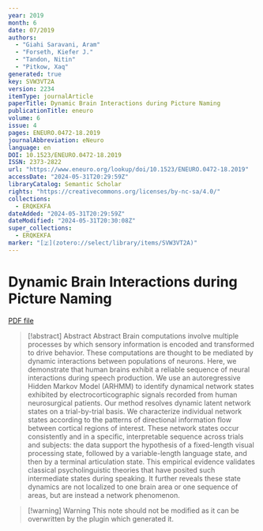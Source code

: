 ```yaml
---
year: 2019
month: 6
date: 07/2019
authors:
  - "Giahi Saravani, Aram"
  - "Forseth, Kiefer J."
  - "Tandon, Nitin"
  - "Pitkow, Xaq"
generated: true
key: SVW3VT2A
version: 2234
itemType: journalArticle
paperTitle: Dynamic Brain Interactions during Picture Naming
publicationTitle: eneuro
volume: 6
issue: 4
pages: ENEURO.0472-18.2019
journalAbbreviation: eNeuro
language: en
DOI: 10.1523/ENEURO.0472-18.2019
ISSN: 2373-2822
url: "https://www.eneuro.org/lookup/doi/10.1523/ENEURO.0472-18.2019"
accessDate: "2024-05-31T20:29:59Z"
libraryCatalog: Semantic Scholar
rights: "https://creativecommons.org/licenses/by-nc-sa/4.0/"
collections:
  - ERQKEKFA
dateAdded: "2024-05-31T20:29:59Z"
dateModified: "2024-05-31T20:30:08Z"
super_collections:
  - ERQKEKFA
marker: "[🇿](zotero://select/library/items/SVW3VT2A)"
---
```


# Dynamic Brain Interactions during Picture Naming

[PDF file](/Papers/PDFs/Giahi%20Saravani%20et%20al.%202019undefined%20-%20Dynamic%20Brain%20Interactions%20during%20Picture%20Naming.pdf)

> [!abstract] Abstract
> Abstract
>             Brain computations involve multiple processes by which sensory information is encoded and transformed to drive behavior. These computations are thought to be mediated by dynamic interactions between populations of neurons. Here, we demonstrate that human brains exhibit a reliable sequence of neural interactions during speech production. We use an autoregressive Hidden Markov Model (ARHMM) to identify dynamical network states exhibited by electrocorticographic signals recorded from human neurosurgical patients. Our method resolves dynamic latent network states on a trial-by-trial basis. We characterize individual network states according to the patterns of directional information flow between cortical regions of interest. These network states occur consistently and in a specific, interpretable sequence across trials and subjects: the data support the hypothesis of a fixed-length visual processing state, followed by a variable-length language state, and then by a terminal articulation state. This empirical evidence validates classical psycholinguistic theories that have posited such intermediate states during speaking. It further reveals these state dynamics are not localized to one brain area or one sequence of areas, but are instead a network phenomenon.

>[!warning] Warning
> This note should not be modified as it can be overwritten by the plugin which generated it.

